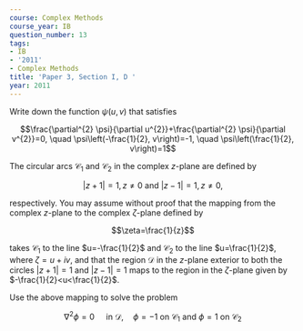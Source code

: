```yaml
---
course: Complex Methods
course_year: IB
question_number: 13
tags:
- IB
- '2011'
- Complex Methods
title: 'Paper 3, Section I, D '
year: 2011
---
```




Write down the function $\psi(u, v)$ that satisfies

$$\frac{\partial^{2} \psi}{\partial u^{2}}+\frac{\partial^{2} \psi}{\partial v^{2}}=0, \quad \psi\left(-\frac{1}{2}, v\right)=-1, \quad \psi\left(\frac{1}{2}, v\right)=1$$

The circular arcs $\mathcal{C}_{1}$ and $\mathcal{C}_{2}$ in the complex $z$-plane are defined by

$$|z+1|=1, z \neq 0 \text { and }|z-1|=1, z \neq 0,$$

respectively. You may assume without proof that the mapping from the complex $z$-plane to the complex $\zeta$-plane defined by

$$\zeta=\frac{1}{z}$$

takes $\mathcal{C}_{1}$ to the line $u=-\frac{1}{2}$ and $\mathcal{C}_{2}$ to the line $u=\frac{1}{2}$, where $\zeta=u+i v$, and that the region $\mathcal{D}$ in the $z$-plane exterior to both the circles $|z+1|=1$ and $|z-1|=1$ maps to the region in the $\zeta$-plane given by $-\frac{1}{2}<u<\frac{1}{2}$.

Use the above mapping to solve the problem

$$\nabla^{2} \phi=0 \quad \text { in } \mathcal{D}, \quad \phi=-1 \text { on } \mathcal{C}_{1} \text { and } \phi=1 \text { on } \mathcal{C}_{2}$$
